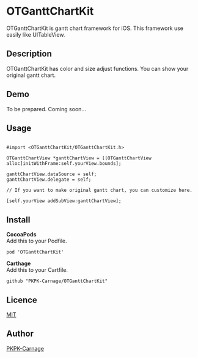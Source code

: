 # OTGanttChartKit

OTGanttChartKit is gantt chart framework for iOS. This framework use easily like UITableView.

## Description

OTGanttChartKit has color and size adjust functions.
You can show your original gantt chart.

## Demo
To be prepared.
Coming soon...

## Usage
```objectivec:Objective-C

#import <OTGanttChartKit/OTGanttChartKit.h>

OTGanttChartView *ganttChartView = [[OTGanttChartView alloc]initWithFrame:self.yourView.bounds];

ganttChartView.dataSource = self;
ganttChartView.delegate = self;

// If you want to make original gantt chart, you can customize here.

[self.yourView addSubView:ganttChartView];

```

## Install

**CocoaPods**  
Add this to your Podfile.

```PodFile
pod 'OTGanttChartKit'
```

**Carthage**  
Add this to your Cartfile.
```Cartfile
github "PKPK-Carnage/OTGanttChartKit"
```

## Licence

[MIT](https://github.com/PKPK-Carnage/OTGanttChartKit/blob/master/LICENSE)

## Author

[PKPK-Carnage](https://github.com/PKPK-Carnage)
